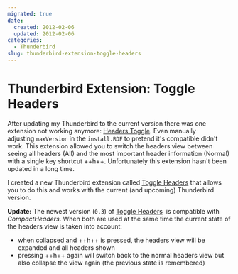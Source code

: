 ```yaml
---
migrated: true
date:
  created: 2012-02-06
  updated: 2012-02-06
categories:
  - Thunderbird
slug: thunderbird-extension-toggle-headers
---
```

# Thunderbird Extension: Toggle Headers

After updating my Thunderbird to the current version there was one extension not working anymore: [Headers Toggle](https://addons.mozilla.org/thunderbird/addon/headers-toggle/).
Even manually adjusting `maxVersion` in the `install.RDF` to pretend it's compatible didn't work.
This extension allowed you to switch the headers view between seeing all headers (All) and the most important header information (Normal) with a single key shortcut ++h++.
Unfortunately this extension hasn't been updated in a long time.

I created a new Thunderbird extension called [Toggle Headers](https://addons.thunderbird.net/thunderbird/addon/toggle-headers/) that allows you to do this and works with the current (and upcoming) Thunderbird version.

**Update:** The newest version (`0.3`) of [Toggle Headers](https://addons.thunderbird.net/thunderbird/addon/toggle-headers/)  is compatible with _CompactHeaders_.
When both are used at the same time the current state of the headers view is taken into account:

* when collapsed and ++h++ is pressed, the headers view will be expanded and all headers shown
* pressing ++h++ again will switch back to the normal headers view but also collapse the view again (the previous state is remembered)
